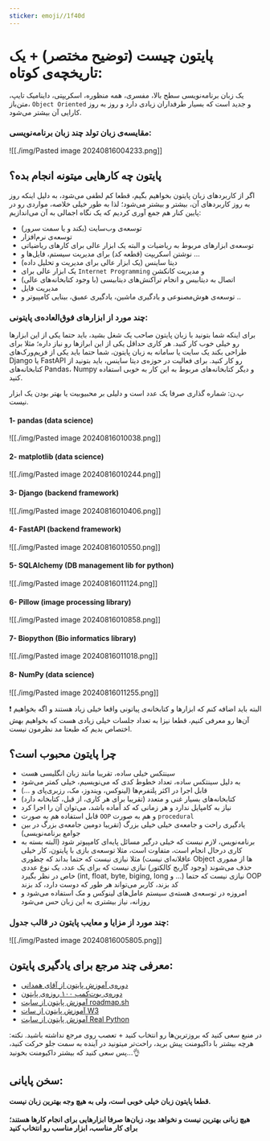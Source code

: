 ```yaml
---
sticker: emoji//1f40d
---
```

# پایتون چیست (توضیح مختصر) + یک تاریخچه‌ی کوتاه:
یک زبان برنامه‌نویسی سطح بالا، مفسری، همه منظوره، اسکریپتی، داینامیک تایپ، متن‌باز، `Object Oriented` و جدید است که بسیار طرفداران زیادی دارد و روز به روز کارایی آن بیشتر می‌شود.


### مقایسه‌ی زبان تولد چند زبان برنامه‌نویسی:

![[./img/Pasted image 20240816004233.png]]



## پایتون چه کارهایی میتونه انجام بده؟
اگر از کاربردهای زبان پایتون بخواهیم بگیم، قطعا کم لطفی می‌شود، به دلیل اینکه روز به روز کاربردهای آن، بیشتر و بیشتر می‌شود؛ لذا به طور خیلی خلاصه، مواردی رو در پایین کنار هم جمع آوری کردیم که یک نگاه اجمالی به آن می‌اندازیم: 

- توسعه‌ی وب‌سایت (بکند و یا سمت سرور)
- توسعه‌ی نرم‌افزار 
- توسعه‌ی ابزارهای مربوط به ریاضیات و البته یک ابزار عالی برای کارهای ریاضیاتی
- نوشتن اسکریپت (قطعه کد) برای مدیریت سیستم، فایل‌ها و ...
- دیتا ساینس (یک ابزار عالی برای مدیریت و تحلیل داده)
- یک ابزار عالی برای `Internet Programming` و مدیریت کانکشن
- اتصال به دیتابیس و انجام تراکنش‌های دیتابیسی (با وجود کتابخانه‌های عالی)
- مدیریت فایل 
- توسعه‌ی هوش‌مصنوعی و یادگیری ماشین، یادگیری عمیق، بینایی کامپیوتر و ..




### چند مورد از ابزارهای فوق‌العاده‌ی پایتونی: 
برای اینکه شما بتونید با زبان پایتون صاحب یک شغل بشید، باید حتما یکی از این ابزارها رو خیلی خوب کار کنید. هر کاری حداقل یکی از این ابرازها رو نیاز داره؛ مثلا برای طراحی بکند یک سایت یا سامانه به زبان پایتون، شما حتما باید یکی از فریم‌ورک‌های Django یا FastAPI رو کار کنید. 
برای فعالیت در حوزه‌ی دیتا ساینس، باید بتونید از کتابخانه‌های Pandas، Numpy و دیگر کتابخانه‌های مربوط به این کار به خوبی استفاده کنید. 

پ.ن: شماره گذاری صرفا یک عدد است و دلیلی بر محبیوبیت یا بهتر بودن یک ابزار نیست.


#### 1- pandas (data science)
![[./img/Pasted image 20240816010038.png]]



#### 2- matplotlib (data science)
![[./img/Pasted image 20240816010244.png]]



#### 3- Django (backend framework)
![[./img/Pasted image 20240816010406.png]]



#### 4- FastAPI (backend framework)
![[./img/Pasted image 20240816010550.png]]



#### 5- SQLAlchemy (DB management lib for python)
![[./img/Pasted image 20240816011124.png]]




#### 6- Pillow (image processing library)
![[./img/Pasted image 20240816010858.png]]



#### 7- Biopython (Bio informatics library)
![[./img/Pasted image 20240816011018.png]]



#### 8- NumPy (data science)
![[./img/Pasted image 20240816011255.png]]



❗ البته باید اضافه کنم که ابزارها و کتابخانه‌ی پیاتونی واقعا خیلی زیاد هستند و اگه بخواهیم آن‌ها رو معرفی کنیم، قطعا نیزا به تعداد جلسات خیلی زیادی هست که بخواهیم بهش اختصاص بدیم که طبعتا مد نظرمون نیست. 


## چرا پایتون محبوب است؟ 
- سینتکس خیلی ساده، تقریبا مانند زبان انگلیسی هست
- به دلیل سینتکس ساده، تعداد خطوط کدی که می‌نویسیم، خیلی کمتر می‌شود
- قابل اجرا در اکثر پلتفرم‌ها (لینوکس، ویندوز، مک، رزبری‌پای و ...)
- کتابخانه‌های بسیار غنی و متعدد (تقریبا برای هر کاری، از قبل، کتابخانه دارد)
- نیاز به کامپایل ندارد و هر زمانی که کد آماده باشد، می‌توان آن را اجرا کرد
- قابل استفاده هم به صورت `OOP` و هم به صورت `procedural` 
- یادگیری راحت و جامعه‌ی خیلی خیلی بزرگ (تقریبا دومین جامعه‌ی بزرگ در بین جوامع برنامه‌نویسی)
- برنامه‌نویس، لازم نیست که خیلی درگیر مسائل پایه‌ای کامپیوتر شود (البته بسته به کاری درحال انجام است، متفاوت است، مثلا توسعه‌ی بازی با پایتون، کار خیلی عاقلانه‌ای نیست)
	 مثلا نیازی نیست که حتما بداند که چطوری Object ها از مموری حذف می‌شوند (وجود گاربج کالکتور)
	 نیازی نیست که برای یک عدد، یک نوع عددی خاص در نظر بگیرد (int, float, byte, biging, long و ...)
	 نیازی نیست که حتما OOP کد بزند، کاربر می‌تواند هر طور که دوست دارد، کد بزند
- امروزه در توسعه‌ی هسته‌ی سیستم عامل‌های لینوکس و مک استفاده می‌شود و روزانه، نیاز بیشتری به این زبان حس می‌شود 


### چند مورد از مزایا و معایب پایتون در قالب جدول: 
![[./img/Pasted image 20240816005805.png]]




## معرفی چند مرجع برای یادگیری پایتون: 
- [دوره‌ی آموزش پایتون از آقای همدانی ](https://www.youtube.com/watch?v=_uQrJ0TkZlc)
- [دوره‌ی بوت‌کمپ ۱۰۰ روزه‌ی پایتون](https://udemyiran.com/product/%D8%A2%D9%85%D9%88%D8%B2%D8%B4-%D9%BE%D8%A7%DB%8C%D8%AA%D9%88%D9%86-%D8%AF%D8%B1-100-%D8%B1%D9%88%D8%B2/)
- [آموزش پایتون از سایت roadmap.sh](https://roadmap.sh/python)
- [آموزش پایتون از سات W3](https://www.w3schools.com/python/default.asp)
- [آموزش پایتون از سایت Real Python](https://realpython.com/learning-paths/python-basics/)

در منبع سعی کنید که بروزترین‌ها رو انتخاب کنید + تعصب روی مرجع نداشته باشید.
نکته: هرچه بیشتر با داکیومنت پیش برید، راحت‌تر میتونید در آینده به سمت جلو حرکت کنید، پس سعی کنید که بیشتر داکیومنت بخونید...👌




## سخن پایانی: 

#### قطعا پایتون زبان خیلی خوبی است، ولی به هیچ وجه بهترین زبان نیست.
#### هیچ زبانی بهترین نیست و نخواهد بود، زبان‌ها صرفا ابزارهایی برای انجام کارها هستند؛ برای کار مناسب، ابزار مناسب رو انتخاب کنید




